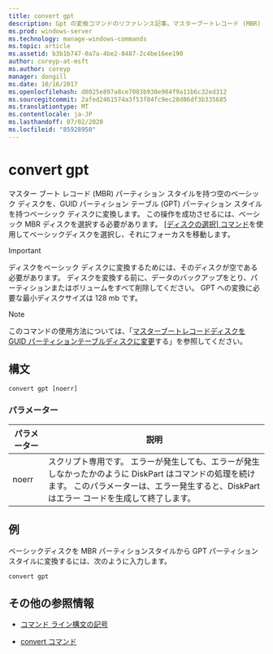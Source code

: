 ```yaml
---
title: convert gpt
description: Gpt の変換コマンドのリファレンス記事。マスターブートレコード (MBR) パーティションスタイルを持つ空のベーシックディスクを、GUID パーティションテーブル (GPT) パーティションスタイルを持つベーシックディスクに変換します。
ms.prod: windows-server
ms.technology: manage-windows-commands
ms.topic: article
ms.assetid: b3b1b747-0a7a-4be2-8487-2c4be16ee190
author: coreyp-at-msft
ms.author: coreyp
manager: dongill
ms.date: 10/16/2017
ms.openlocfilehash: d8025e897a8ce7083b938e984f9a11b6c32ed312
ms.sourcegitcommit: 2afed2461574a3f53f84fc9ec28d86df3b335685
ms.translationtype: MT
ms.contentlocale: ja-JP
ms.lasthandoff: 07/02/2020
ms.locfileid: "85928950"
---
```

# <a name="convert-gpt"></a>convert gpt

マスター ブート レコード (MBR) パーティション スタイルを持つ空のベーシック ディスクを、GUID パーティション テーブル (GPT) パーティション スタイルを持つベーシック ディスクに変換します。 この操作を成功させるには、ベーシック MBR ディスクを選択する必要があります。 [[ディスクの選択] コマンド](select-disk.md)を使用してベーシックディスクを選択し、それにフォーカスを移動します。

> [!IMPORTANT]
> ディスクをベーシック ディスクに変換するためには、そのディスクが空である必要があります。 ディスクを変換する前に、データのバックアップをとり、パーティションまたはボリュームをすべて削除してください。 GPT への変換に必要な最小ディスクサイズは 128 mb です。

> [!NOTE]
> このコマンドの使用方法については、「[マスターブートレコードディスクを GUID パーティションテーブルディスクに変更](https://docs.microsoft.com/previous-versions/windows/it-pro/windows-server-2008-R2-and-2008/cc725671(v=ws.11))する」を参照してください。

## <a name="syntax"></a>構文

```
convert gpt [noerr]
```

### <a name="parameters"></a>パラメーター

| パラメーター | 説明 |
| --------- | ----------- |
| noerr | スクリプト専用です。 エラーが発生しても、エラーが発生しなかったかのように DiskPart はコマンドの処理を続けます。 このパラメーターは、エラー発生すると、DiskPart はエラー コードを生成して終了します。 |

## <a name="examples"></a>例

ベーシックディスクを MBR パーティションスタイルから GPT パーティションスタイルに変換するには、次のように入力します。

```
convert gpt
```

## <a name="additional-references"></a>その他の参照情報

- [コマンド ライン構文の記号](command-line-syntax-key.md)

- [convert コマンド](convert.md)
